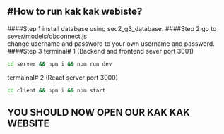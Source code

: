 #How to run kak kak webiste?
-----
####Step 1 
install database using sec2_g3_database.
####Step 2
go to sever/models/dbconnect.js <br/>
change username and password to your own username and password. <br/>
####Step 3
terminal# 1 (Backend and frontend sever port 3001) 
```bash
cd server && npm i && npm run dev
```
termainal# 2 (React server port 3000)
```bash
cd client && npm i && npm start
```

## YOU SHOULD NOW OPEN OUR KAK KAK WEBSITE